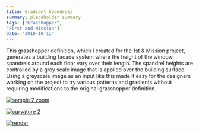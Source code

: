 ```yaml
---
title: Gradient Spandrels
summary: placeholder summary
tags: ["Grasshopper", 
"First and Mission"]
date: "2010-10-11"
---
```


This grasshopper definition, which I created for the 1st & Mission project, generates a building facade system where the height of the window spandrels around each floor vary over their length. The spandrel heights are controlled by a grey scale image that is applied over the building surface. Using a greyscale image as an input like this made it easy for the designers working on the project to try various patterns and gradients without requiring modifications to the original grasshopper definition.

[![](http://www.ericanastas.com/wp-content/uploads/2012/04/sample-7-zoom-636x477.png "sample 7 zoom")](sample-7-zoom.png)

[![](http://www.ericanastas.com/wp-content/uploads/2012/04/curvature-2-636x476.png "curvature 2")](curvature-2.png)

[![](http://www.ericanastas.com/wp-content/uploads/2010/10/render-636x477.jpg "render")](http://www.ericanastas.com/gradient-spandrels/render/)
